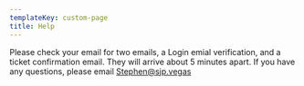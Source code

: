 ```yaml
---
templateKey: custom-page
title: Help
---
```

Please check your email for two emails, a Login emial verification, and a ticket confirmation email.  They will arrive about 5 minutes apart.  If you have any questions, please email [Stephen@sjp.vegas](mailto:Stephen@sjp.vegas)